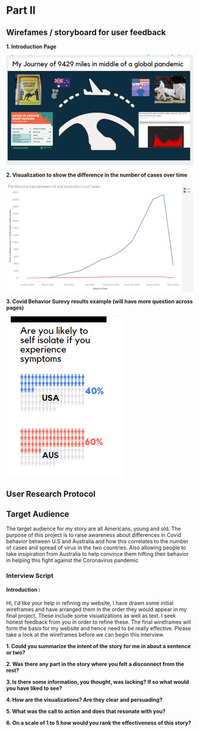 # Part II 

## Wirefames / storyboard for user feedback

**1. Introduction Page**

![1](4_Intro.PNG)

**2. Visualization to show the difference in the number of cases over time**

![2](4_2.PNG)


**3.  Covid Behavior Surevy results example (will have more question across pages)**

![3](4_3.PNG)



## User Research Protocol

## Target Audience
The target audience for my story are all Americans, young and old. The purpose of this project is to raise awareness about differences in Covid behavior between U.S and Australia and how this correlates to the number of cases and spread of virus in the two countries. 
Also allowing people to take insipiration from Australia to help convince them hifting their behavior in helping this fight against the Coronavirus pandemic

### Interview Script

#### Introduction : 

Hi, I'd like your help in refining my website, I have drawn some initial wireframes and have arranged them in the order they would appear in my final project. These include some visualizations as well as text. I seek honest feedback from you in order to refine these. The final wireframes will form the basis for my website and hence need to be really effective. Please take a look at the wireframes before we can begin this interview.

**1. Could you summarize the intent of the story for me in about a sentence or two?**

**2. Was there any part in the story where you felt a disconnect from the rest?**

**3. Is there some information, you thought, was lacking? If so what would you have liked to see?**

**4. How are the visualizations? Are they clear and persuading?**

**5. What was the call to action and does that resonate with you?**

**6. On a scale of 1 to 5 how would you rank the effectiveness of this story?**



